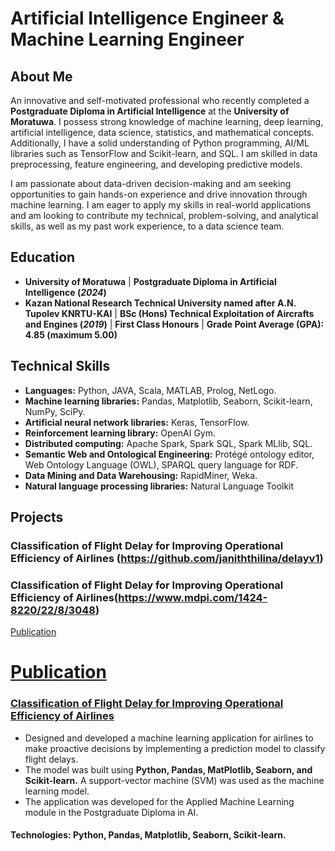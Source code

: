 # Artificial Intelligence Engineer & Machine Learning Engineer

## About Me
An innovative and self-motivated professional who recently completed a **Postgraduate Diploma in Artificial Intelligence** at the **University of Moratuwa**. I possess strong knowledge of machine learning, deep learning, artificial intelligence, data science, statistics, and mathematical concepts. Additionally, I have a solid understanding of Python programming, AI/ML libraries such as TensorFlow and Scikit-learn, and SQL. I am skilled in data preprocessing, feature engineering, and developing predictive models.

I am passionate about data-driven decision-making and am seeking opportunities to gain hands-on experience and drive innovation through machine learning. I am eager to apply my skills in real-world applications and am looking to contribute my technical, problem-solving, and analytical skills, as well as my past work experience, to a data science team.

## Education
- **University of Moratuwa** | **Postgraduate Diploma in Artificial Intelligence (_2024_)**	 		
- **Kazan National Research Technical University named after A.N. Tupolev KNRTU-KAI**	| **BSc (Hons) Technical Exploitation of Aircrafts and Engines (_2019_)** | **First Class Honours** | **Grade Point Average (GPA): 4.85 (maximum 5.00)**

## Technical Skills
-  **Languages:** Python, JAVA, Scala, MATLAB, Prolog, NetLogo.
-  **Machine learning libraries:** Pandas, Matplotlib, Seaborn, Scikit-learn, NumPy, SciPy.
-  **Artificial neural network libraries:** Keras, TensorFlow.
-  **Reinforcement learning library:** OpenAI Gym.
-  **Distributed computing:** Apache Spark, Spark SQL, Spark MLlib, SQL.
-  **Semantic Web and Ontological Engineering:** Protégé ontology editor, Web Ontology Language (OWL), SPARQL query language for RDF.
-  **Data Mining and Data Warehousing:** RapidMiner, Weka.
-  **Natural language processing libraries:** Natural Language Toolkit

## Projects
### Classification of Flight Delay for Improving Operational Efficiency of Airlines (https://github.com/janiththilina/delayv1)

### Classification of Flight Delay for Improving Operational Efficiency of Airlines(https://www.mdpi.com/1424-8220/22/8/3048)

[Publication](https://www.mdpi.com/1424-8220/22/8/3048)

# [Publication](https://www.mdpi.com/1424-8220/22/8/3048)
### [Classification of Flight Delay for Improving Operational Efficiency of Airlines](https://github.com/janiththilina/delayv1)
-  Designed and developed a machine learning application for airlines to make proactive decisions by implementing 
a prediction model to classify flight delays.
-  The model was built using **Python, Pandas, MatPlotlib, Seaborn, and Scikit-learn.** A support-vector machine 
(SVM) was used as the machine learning model.
-  The application was developed for the Applied Machine Learning module in the Postgraduate Diploma in AI.

#### Technologies: Python, Pandas, Matplotlib, Seaborn, Scikit-learn.
